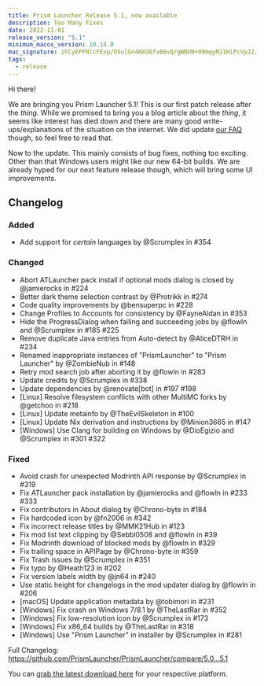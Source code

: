 ```yaml
---
title: Prism Launcher Release 5.1, now available
description: Too Many Fixes
date: 2022-11-01
release_version: "5.1"
minimum_macos_version: 10.14.0
mac_signature: zhCyEPFNlcFExp/OSulGn4HXU6fv66vQ/gWDUN+99mqyMJ1HiPcVpJ2/u4e8hyaPGn8hU/jTHHOrRqxC5xIVDg==
tags:
  - release
---
```


Hi there!

We are bringing you Prism Launcher 5.1!
This is our first patch release after the *thing*.
While we promised to bring you a blog article about the *thing*, it seems like interest has died down and there are many good write-ups/explanations of the situation on the internet.
We did update [our FAQ](../../wiki/overview/faq) though, so feel free to read that.

Now to the update.
This mainly consists of bug fixes, nothing too exciting.
Other than that Windows users might like our new 64-bit builds.
We are already hyped for our next feature release though, which will bring some UI improvements.

## Changelog

### Added

- Add support for *certain* languages by @Scrumplex in #354

### Changed

- Abort ATLauncher pack install if optional mods dialog is closed by @jamierocks in #224
- Better dark theme selection contrast by @Protrikk in #274
- Code quality improvements by @bensuperpc in #228
- Change Profiles to Accounts for consistency by @FayneAldan in #353
- Hide the ProgressDialog when failing and succeeding jobs by @flowln and @Scrumplex in #185 #225
- Remove duplicate Java entries from Auto-detect by @AliceDTRH in #234
- Renamed inappropriate instances of "PrismLauncher" to "Prism Launcher" by @ZombieNub in #148
- Retry mod search job after aborting it by @flowln in #283
- Update credits by @Scrumplex in #338
- Update dependencies by @renovate[bot] in #197 #198
- [Linux] Resolve filesystem conflicts with other MultiMC forks by @getchoo in #218
- [Linux] Update metainfo by @TheEvilSkeleton in #100
- [Linux] Update Nix derivation and instructions by @Minion3665 in #147
- [Windows] Use Clang for building on Windows by @DioEgizio and @Scrumplex in #301 #322

### Fixed

- Avoid crash for unexpected Modrinth API response by @Scrumplex in #319
- Fix ATLauncher pack installation by @jamierocks and @flowln in #233 #333
- Fix contributors in About dialog by @Chrono-byte in #184
- Fix hardcoded icon by @fn2006 in #342
- Fix incorrect release titles by @MMK21Hub in #123
- Fix mod list text clipping by @Sebbl0508 and @flowln in #39
- Fix Modrinth download of blocked mods by @flowln in #329
- Fix trailing space in APIPage by @Chrono-byte in #359
- Fix Trash issues by @Scrumplex in #351
- Fix typo by @Heath123 in #202
- Fix version labels width by @jn64 in #240
- Use static height for changelogs in the mod updater dialog by @flowln in #206
- [macOS] Update application metadata by @tobimori in #231
- [Windows] Fix crash on Windows 7/8.1 by @TheLastRar in #352
- [Windows] Fix low-resolution icon by @Scrumplex in #173
- [Windows] Fix x86_64 builds by @TheLastRar in #318
- [Windows] Use "Prism Launcher" in installer by @Scrumplex in #281

Full Changelog: <https://github.com/PrismLauncher/PrismLauncher/compare/5.0...5.1>

You can [grab the latest download here](https://prismlauncher.org/download/) for your respective platform.

